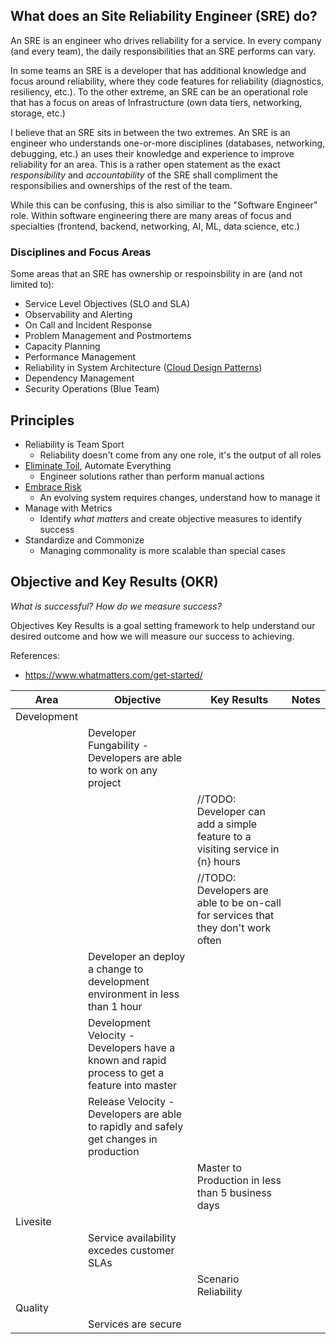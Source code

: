 ## What does an Site Reliability Engineer (SRE) do?

An SRE is an engineer who drives reliability for a service. In every company (and every team), the daily responsibilities that an SRE performs can vary. 

In some teams an SRE is a developer that has additional knowledge and focus around reliability, where they code features for reliability (diagnostics, resiliency, etc.).  To the other extreme, an SRE can be an operational role that has a focus on areas of Infrastructure (own data tiers, networking, storage, etc.)

I believe that an SRE sits in between the two extremes.  An SRE is an engineer who understands one-or-more disciplines (databases, networking, debugging, etc.) an uses their knowledge and experience to improve reliability for an area.  This is a rather open statement as the exact _responsibility_ and _accountability_ of the SRE shall compliment the responsibilies and ownerships of the rest of the team.

While this can be confusing, this is also similiar to the "Software Engineer" role.  Within software engineering there are many areas of focus and specialties (frontend, backend, networking, AI, ML, data science, etc.)

### Disciplines and Focus Areas

Some areas that an SRE has ownership or respoinsbility in are (and not limited to):

- Service Level Objectives (SLO and SLA)
- Observability and Alerting
- On Call and Incident Response
- Problem Management and Postmortems
- Capacity Planning
- Performance Management
- Reliability in System Architecture ([Cloud Design Patterns](https://docs.microsoft.com/en-us/azure/architecture/patterns/))
- Dependency Management
- Security Operations (Blue Team)

## Principles

- Reliability is Team Sport
  - Reliability doesn't come from any one role, it's the output of all roles
- [Eliminate Toil](https://sre.google/sre-book/eliminating-toil/), Automate Everything
  - Engineer solutions rather than perform manual actions
- [Embrace Risk](https://sre.google/sre-book/embracing-risk/)
  - An evolving system requires changes, understand how to manage it 
- Manage with Metrics
  - Identify _what matters_ and create objective measures to identify success
- Standardize and Commonize
  - Managing commonality is more scalable than special cases

## Objective and Key Results (OKR)
_What is successful?  How do we measure success?_

Objectives Key Results is a goal setting framework to help understand our desired outcome and how we will measure our success to achieving.

References:
  - https://www.whatmatters.com/get-started/

|Area|Objective|Key Results|Notes
|--|--|--|--|
|Development
||Developer Fungability - Developers are able to work on any project |
|||//TODO: Developer can add a simple feature to a visiting service in {n} hours
|||//TODO: Developers are able to be on-call for services that they don't work often
||Developer an deploy a change to development environment in less than 1 hour
||Development Velocity - Developers have a known and rapid process to get a feature into master
||Release Velocity - Developers are able to rapidly and safely get changes in production
|||Master to Production in less than 5 business days
|Livesite|
||Service availability excedes customer SLAs|
|||Scenario Reliability
|Quality
||Services are secure
